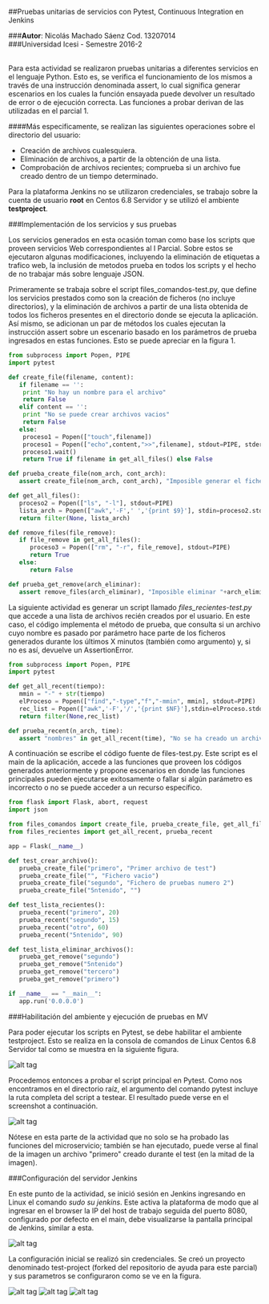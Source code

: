 ##Pruebas unitarias de servicios con Pytest, Continuous Integration en Jenkins<br>

###<b>Autor</b>: Nicolás Machado Sáenz Cod. 13207014<br>
###Universidad Icesi - Semestre 2016-2<br><br>

Para esta actividad se realizaron pruebas unitarias a diferentes servicios en el lenguaje Python. Esto es, se verifica el funcionamiento de los mismos a través de una instrucción denominada assert, lo cual significa generar escenarios en los cuales la función ensayada puede devolver un resultado de error o de ejecución correcta. Las funciones a probar derivan de las utilizadas en el parcial 1.

####Más especificamente, se realizan las siguientes operaciones sobre el directorio del usuario:<br>
* Creación de archivos cualesquiera.
* Eliminación de archivos, a partir de la obtención de una lista.
* Comprobación de archivos recientes; comprueba si un archivo fue creado dentro de un tiempo determinado.
      
Para la plataforma Jenkins no se utilizaron credenciales, se trabajo sobre la cuenta de usuario <b>root</b> en Centos 6.8 Servidor y se utilizó el ambiente <b>testproject</b>.

###Implementación de los servicios y sus pruebas<br>

Los servicios generados en esta ocasión toman como base los scripts que proveen servicios Web correspondientes al I Parcial. Sobre estos se ejecutaron algunas modificaciones, incluyendo la eliminación de etiquetas a trafico web, la inclusión de metodos prueba en todos los scripts y el hecho de no trabajar más sobre lenguaje JSON.

Primeramente se trabaja sobre el script files_comandos-test.py, que define los servicios prestados como son la creación de ficheros (no incluye directorios), y la eliminación de archivos a partir de una lista obtenida de todos los ficheros presentes en el directorio donde se ejecuta la aplicación. Así mismo, se adicionan un par de métodos los cuales ejecutan la instrucción assert sobre un escenario basado en los parámetros de prueba ingresados en estas funciones. Esto se puede apreciar en la figura 1.

```python
from subprocess import Popen, PIPE
import pytest

def create_file(filename, content):
   if filename == '':
	print "No hay un nombre para el archivo"
	return False
   elif content == '':
	print "No se puede crear archivos vacios"
	return False
   else:
   	proceso1 = Popen(["touch",filename])
   	proceso1 = Popen(["echo",content,">>",filename], stdout=PIPE, stderr=PIPE)
   	proceso1.wait()
   	return True if filename in get_all_files() else False

def prueba_create_file(nom_arch, cont_arch):
   assert create_file(nom_arch, cont_arch), "Imposible generar el fichero "+nom_arch

def get_all_files():
   proceso2 = Popen(["ls", "-l"], stdout=PIPE)
   lista_arch = Popen(["awk",'-F',' ','{print $9}'], stdin=proceso2.stdout, stdout=PIPE).communicate()[0].split('\n')
   return filter(None, lista_arch)

def remove_files(file_remove):
   if file_remove in get_all_files():
      proceso3 = Popen(["rm", "-r", file_remove], stdout=PIPE)
      return True
   else:
      return False

def prueba_get_remove(arch_eliminar):
   assert remove_files(arch_eliminar), "Imposible eliminar "+arch_eliminar+": El fichero no existe!" 
```

La siguiente actividad es generar un script llamado <i>files_recientes-test.py</i> que accede a una lista de archivos recién creados por el usuario. En este caso, el código implementa el método de prueba, que consulta si un archivo cuyo nombre es pasado por parámetro hace parte de los ficheros generados durante los últimos X minutos (también como argumento) y, si no es así, devuelve un AssertionError.

```python
from subprocess import Popen, PIPE
import pytest

def get_all_recent(tiempo):
   mmin = "-" + str(tiempo)
   elProceso = Popen(["find","-type","f","-mmin", mmin], stdout=PIPE)
   rec_list = Popen(["awk",'-F','/','{print $NF}'],stdin=elProceso.stdout, stdout=PIPE).communicate()[0].split('\n')
   return filter(None,rec_list)

def prueba_recent(n_arch, time):
   assert "nombres" in get_all_recent(time), "No se ha creado un archivo "+n_arch+" en los ultimos "+str(time)+" minutos"
```

A continuación se escribe el código fuente de files-test.py. Este script es el main de la aplicación, accede a las funciones que proveen los códigos generados anteriormente y propone escenarios en donde las funciones principales pueden ejecutarse exitosamente o fallar si algún parámetro es incorrecto o no se puede acceder a un recurso específico.

```python
from flask import Flask, abort, request
import json

from files_comandos import create_file, prueba_create_file, get_all_files, remove_files, prueba_get_remove
from files_recientes import get_all_recent, prueba_recent

app = Flask(__name__)

def test_crear_archivo():
   prueba_create_file("primero", "Primer archivo de test")
   prueba_create_file("", "Fichero vacio")
   prueba_create_file("segundo", "Fichero de pruebas numero 2")
   prueba_create_file("5ntenido", "")

def test_lista_recientes():
   prueba_recent("primero", 20)
   prueba_recent("segundo", 15)
   prueba_recent("otro", 60)
   prueba_recent("5ntenido", 90)

def test_lista_eliminar_archivos():
   prueba_get_remove("segundo")
   prueba_get_remove("5ntenido")
   prueba_get_remove("tercero")
   prueba_get_remove("primero")

if __name__ == "__main__":
   app.run('0.0.0.0')
```

###Habilitación del ambiente y ejecución de pruebas en MV<br>

Para poder ejecutar los scripts en Pytest, se debe habilitar el ambiente testproject. Esto se realiza en la consola de comandos de Linux Centos 6.8 Servidor tal como se muestra en la siguiente figura.

![alt tag](https://github.com/MrNickOS/parcial-2/blob/rama_01/activate_testproject.png)

Procedemos entonces a probar el script principal en Pytest. Como nos encontramos en el directorio raíz, el argumento del comando pytest incluye la ruta completa del script a testear. El resultado puede verse en el screenshot a continuación.

![alt tag](https://github.com/MrNickOS/parcial-2/blob/rama_01/pytest_prueba.png)

Nótese en esta parte de la actividad que no solo se ha probado las funciones del microservicio; también se han ejecutado, puede verse al final de la imagen un archivo "primero" creado durante el test (en la mitad de la imagen).

###Configuración del servidor Jenkins<br>

En este punto de la actividad, se inició sesión en Jenkins ingresando en Linux el comando <i>sudo su jenkins</i>. Este activa la plataforma de modo que al ingresar en el browser la IP del host de trabajo seguida del puerto 8080, configurado por defecto en el main, debe visualizarse la pantalla principal de Jenkins, similar a esta.

![alt tag](https://github.com/MrNickOS/parcial-2/blob/rama_01/pantallazo_jenkins.png)

La configuración inicial se realizó sin credenciales. Se creó un proyecto denominado test-project (forked del repositorio de ayuda para este parcial) y sus parametros se configuraron como se ve en la figura.

![alt tag](https://github.com/MrNickOS/parcial-2/blob/rama_01/conf-jenkins-1.png)
![alt tag](https://github.com/MrNickOS/parcial-2/blob/rama_01/conf-jenkins-2.png)
![alt tag](https://github.com/MrNickOS/parcial-2/blob/rama_01/conf-jenkins-3.png)
